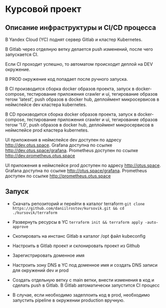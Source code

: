 # Курсовой проект

## Описание инфраструктуры и CI/CD процесса

В Yandex Cloud (YC) поднят сервер Gitlab и кластер Kubernetes.

В Gitlab через отделную ветку делается push изменений, после чего запускается CI.

Если CI проходит успешно, то автоматом происходит деплой на DEV окружение.

В PROD окружение код попадает после ручного запуска.

В CI производится сборка docker образов проекта, запуск в docker-compose, тестирование приложения crawler и ui, тегирование образов тегом 'latest', push образов в docker hub, деплоймент микросервисов в неймспейсе dev кластера kubernetes.

В CD производится сборка docker образов проекта, запуск в docker-compose, тестирование приложения crawler и ui, тегирование образов тегом '1.0', push образов в docker hub, деплоймент микросервисов в неймспейсе prod кластера kubernetes.

UI приложения в неймспейсе dev доступен по адресу http://dev.otus.space. Grafana доступна по ссылке http://dev.otus.space/grafana. Prometheus доступен по ссылке http://dev.prometheus.otus.space

UI приложения в неймспейсе prod доступен по адресу http://otus.space. Grafana доступна по ссылке http://otus.space/grafana. Prometheus доступен по ссылке http://prometheus.otus.space

## Запуск

- Скачать репозиторий и перейти в каталог terraform ```git clone https://github.com/daniilrostov/kursovik.git && cd ./kursovik/terraform```

- Развернуть ресурсы в YC ```terraform init && terraform apply -auto-approve```

- Скопировать на инстанс Gitlab в каталог /opt файл kubeconfig 

- Настроить в Gitlab проект и склонировать проект из Github

- Зарегистрировать доменное имя

- Настроить зону DNS в YC под доменное имя и создать DNS записи для окружений dev и prod

- Создать отдельную ветку с main ветки, внести изменения в код и сделать push в Gitlab. В Gitlab автоматически запустится CI процесс

- В случае, если необходимо задеплоить код в prod, необходимо запустить pipeline в окружении production вручную.
